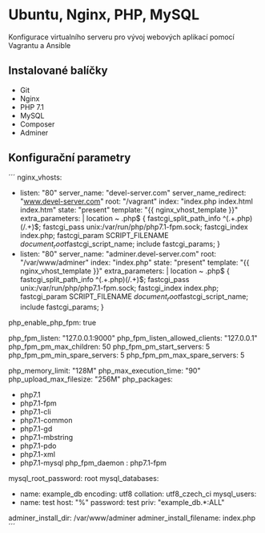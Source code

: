 # Ubuntu, Nginx, PHP, MySQL
Konfigurace virtualního serveru pro vývoj webových aplikací pomocí Vagrantu a Ansible

## Instalované balíčky

- Git
- Nginx
- PHP 7.1
- MySQL
- Composer
- Adminer

## Konfigurační parametry
´´´
nginx_vhosts:
  - listen: "80"
    server_name: "devel-server.com"
    server_name_redirect: "www.devel-server.com"
    root: "/vagrant"
    index: "index.php index.html index.htm"
    state: "present"
    template: "{{ nginx_vhost_template }}"
    extra_parameters: |
      location ~ \.php$ {
        fastcgi_split_path_info ^(.+\.php)(/.+)$;
        fastcgi_pass unix:/var/run/php/php7.1-fpm.sock;
        fastcgi_index index.php;
        fastcgi_param SCRIPT_FILENAME $document_root$fastcgi_script_name;
        include fastcgi_params;
      }
  - listen: "80"
    server_name: "adminer.devel-server.com"
    root: "/var/www/adminer"
    index: "index.php"
    state: "present"
    template: "{{ nginx_vhost_template }}"
    extra_parameters: |
      location ~ \.php$ {
        fastcgi_split_path_info ^(.+\.php)(/.+)$;
        fastcgi_pass unix:/var/run/php/php7.1-fpm.sock;
        fastcgi_index index.php;
        fastcgi_param SCRIPT_FILENAME $document_root$fastcgi_script_name;
        include fastcgi_params;
      }

php_enable_php_fpm: true

php_fpm_listen: "127.0.0.1:9000"
php_fpm_listen_allowed_clients: "127.0.0.1"
php_fpm_pm_max_children: 50
php_fpm_pm_start_servers: 5
php_fpm_pm_min_spare_servers: 5
php_fpm_pm_max_spare_servers: 5

php_memory_limit: "128M"
php_max_execution_time: "90"
php_upload_max_filesize: "256M"
php_packages:
  - php7.1
  - php7.1-fpm
  - php7.1-cli
  - php7.1-common
  - php7.1-gd
  - php7.1-mbstring
  - php7.1-pdo
  - php7.1-xml
  - php7.1-mysql
php_fpm_daemon : php7.1-fpm

mysql_root_password: root
mysql_databases:
  - name: example_db
    encoding: utf8
    collation: utf8_czech_ci
mysql_users:
  - name: test
    host: "%"
    password: test
    priv: "example_db.*:ALL"

adminer_install_dir: /var/www/adminer
adminer_install_filename: index.php
´´´